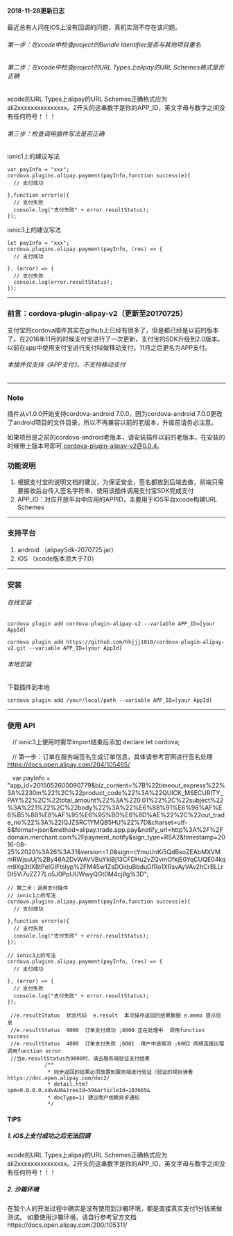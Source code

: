#### 2018-11-28更新日志
最近总有人问在iOS上没有回调的问题，真机实测不存在该问题。

###### 第一步：在xcode中检查project的Bundle Identifier是否与其他项目重名
###### 第二步：在xcode中检查project的URL Types上alipay的URL Schemes格式是否正确
xcode的URL Types上alipay的URL Schemes正确格式应为ali2xxxxxxxxxxxxxxx。2开头的这串数字是你的APP_ID，英文字母与数字之间没有任何符号！！！
###### 第三步：检查调用插件写法是否正确

ionic1上的建议写法

    var payInfo = "xxx";
    cordova.plugins.alipay.payment(payInfo,function success(e){
      // 支付成功

    },function error(e){
      // 支付失败
      console.log("支付失败" + error.resultStatus);
    });

   ionic3上的建议写法

    let payInfo = "xxx";
    cordova.plugins.alipay.payment(payInfo, (res) => {
      // 支付成功
      
    }, (error) => {
      // 支付失败
      console.log(error.resultStatus);
    });

***

### 前言：cordova-plugin-alipay-v2（更新至20170725）
支付宝的cordova插件其实在github上已经有很多了，但是都已经是以前的版本了。在2016年11月的时候支付宝进行了一次更新，支付宝的SDK升级到2.0版本。以前在app中使用支付宝进行支付叫做移动支付，11月之后更名为APP支付。
###### 本插件仅支持《APP支付》，不支持移动支付
***

### Note
插件从v1.0.0开始支持cordova-android 7.0.0，因为cordova-android 7.0.0更改了android项目的文件目录，所以不再兼容以前的老版本，升级前请务必注意。

如果项目是之前的cordova-android老版本，请安装插件以前的老版本，在安装的时候带上版本号即可,cordova-plugin-alipay-v2@0.0.4。

### 功能说明
1. 根据支付宝的说明文档的建议，为保证安全，签名都放到后端去做，前端只需要接收后台传入签名字符串，使用该插件调用支付宝SDK完成支付
2. APP_ID：对应开放平台中应用的APPID，主要用于iOS平台xcode构建URL Schemes

***
### 支持平台 

1. android （alipaySdk-2070725.jar）
2. iOS （xcode版本须大于7.0）

***
### 安装
###### 在线安装
    cordova plugin add cordova-plugin-alipay-v2 --variable APP_ID=[your AppId]

    cordova plugin add https://github.com/hhjjj1010/cordova-plugin-alipay-v2.git --variable APP_ID=[your AppId]

###### 本地安装
下载插件到本地

    cordova plugin add /your/local/path --variable APP_ID=[your AppId]
    
***
### 使用 API

    // ionic3上使用时需早import结束后添加 declare let cordova;
    
    // 第一步：订单在服务端签名生成订单信息，具体请参考官网进行签名处理 https://docs.open.alipay.com/204/105465/
    
    var payInfo = "app_id=2015052600090779&biz_content=%7B%22timeout_express%22%3A%2230m%22%2C%22product_code%22%3A%22QUICK_MSECURITY_PAY%22%2C%22total_amount%22%3A%220.01%22%2C%22subject%22%3A%221%22%2C%22body%22%3A%22%E6%88%91%E6%98%AF%E6%B5%8B%E8%AF%95%E6%95%B0%E6%8D%AE%22%2C%22out_trade_no%22%3A%22IQJZSRC1YMQB5HU%22%7D&charset=utf-8&format=json&method=alipay.trade.app.pay&notify_url=http%3A%2F%2Fdomain.merchant.com%2Fpayment_notify&sign_type=RSA2&timestamp=2016-08-25%2020%3A26%3A31&version=1.0&sign=cYmuUnKi5QdBsoZEAbMXVMmRWjsuUj%2By48A2DvWAVVBuYkiBj13CFDHu2vZQvmOfkjE0YqCUQE04kqm9Xg3tIX8tPeIGIFtsIyp%2FM45w1ZsDOiduBbduGfRo1XRsvAyVAv2hCrBLLrDI5Vi7uZZ77Lo5J0PpUUWwyQGt0M4cj8g%3D";

    // 第二步：调用支付插件  
    // ionic1上的写法
    cordova.plugins.alipay.payment(payInfo,function success(e){
      // 支付成功

    },function error(e){
      // 支付失败
      console.log("支付失败" + error.resultStatus);
    });

    // ionic3上的写法
    cordova.plugins.alipay.payment(payInfo, (res) => {
      // 支付成功
      
    }, (error) => {
      // 支付失败
      console.log("支付失败" + error.resultStatus);
    });

     //e.resultStatus  状态代码  e.result  本次操作返回的结果数据 e.memo 提示信息
     //e.resultStatus  9000  订单支付成功 ;8000 正在处理中  调用function success
     //e.resultStatus  4000  订单支付失败 ;6001  用户中途取消 ;6002 网络连接出错  调用function error
     //当e.resultStatus为9000时，请去服务端验证支付结果
                /**
                 * 同步返回的结果必须放置到服务端进行验证（验证的规则请看https://doc.open.alipay.com/doc2/
                 * detail.htm?spm=0.0.0.0.xdvAU6&treeId=59&articleId=103665&
                 * docType=1) 建议商户依赖异步通知
                 */
                
                
#### TIPS
##### 1. iOS上支付成功之后无法回调
xcode的URL Types上alipay的URL Schemes正确格式应为ali2xxxxxxxxxxxxxxx。2开头的这串数字是你的APP_ID，英文字母与数字之间没有任何符号！！！

##### 2. 沙箱环境
在我个人的开发过程中确实是没有使用到沙箱环境，都是直接真实支付1分钱来做测试。
如要使用沙箱环境，请自行参考官方文档https://docs.open.alipay.com/200/105311/